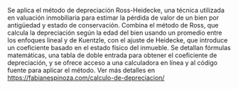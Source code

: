 Se aplica el método de depreciación Ross-Heidecke, una técnica utilizada en valuación inmobiliaria para estimar la pérdida de valor de un bien por antigüedad y estado de conservación. Combina el método de Ross, que calcula la depreciación según la edad del bien usando un promedio entre los enfoques lineal y de Kuentzle, con el ajuste de Heidecke, que introduce un coeficiente basado en el estado físico del inmueble. Se detallan fórmulas matemáticas, una tabla de doble entrada para obtener el coeficiente de depreciación, y se ofrece acceso a una calculadora en línea y al código fuente para aplicar el método. Ver más detalles en https://fabianespinoza.com/calculo-de-depreciacion/
